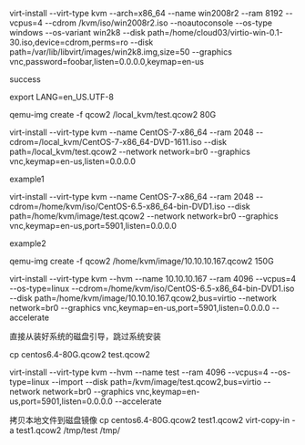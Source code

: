 virt-install --virt-type kvm  --arch=x86_64 --name win2008r2 --ram  8192 --vcpus=4
--cdrom  /kvm/iso/win2008r2.iso
--noautoconsole --os-type windows --os-variant win2k8 
--disk path=/home/cloud03/virtio-win-0.1-30.iso,device=cdrom,perms=ro 
--disk path=/var/lib/libvirt/images/win2k8.img,size=50 
--graphics vnc,password=foobar,listen=0.0.0.0,keymap=en-us



success

export LANG=en_US.UTF-8

qemu-img create -f qcow2  /local_kvm/test.qcow2  80G


virt-install --virt-type kvm --name CentOS-7-x86_64 --ram 2048 --cdrom=/local_kvm/CentOS-7-x86_64-DVD-1611.iso  --disk path=/local_kvm/test.qcow2  --network network=br0  --graphics vnc,keymap=en-us,listen=0.0.0.0


example1

virt-install --virt-type kvm --name CentOS-7-x86_64 --ram 2048 --cdrom=/home/kvm/iso/CentOS-6.5-x86_64-bin-DVD1.iso  --disk path=/home/kvm/image/test.qcow2  --network network=br0 --graphics vnc,keymap=en-us,port=5901,listen=0.0.0.0


example2

qemu-img create -f qcow2  /home/kvm/image/10.10.10.167.qcow2 150G

virt-install --virt-type kvm --hvm --name 10.10.10.167  --ram 4096 --vcpus=4 --os-type=linux  --cdrom=/home/kvm/iso/CentOS-6.5-x86_64-bin-DVD1.iso --disk path=/home/kvm/image/10.10.10.167.qcow2,bus=virtio --network network=br0 --graphics vnc,keymap=en-us,port=5901,listen=0.0.0.0  --accelerate

直接从装好系统的磁盘引导，跳过系统安装

 cp centos6.4-80G.qcow2  test.qcow2

 virt-install --virt-type kvm --hvm --name test --ram 4096 --vcpus=4 --os-type=linux   --import    --disk path=/kvm/image/test.qcow2,bus=virtio --network network=br0 --graphics vnc,keymap=en-us,port=5901,listen=0.0.0.0 --accelerate



拷贝本地文件到磁盘镜像
cp centos6.4-80G.qcow2  test1.qcow2
virt-copy-in  -a test1.qcow2    /tmp/test  /tmp/

